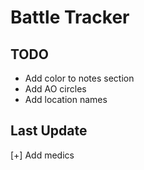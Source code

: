 # Battle Tracker

## TODO
- Add color to notes section
- Add AO circles
- Add location names

## Last Update
[+] Add medics
